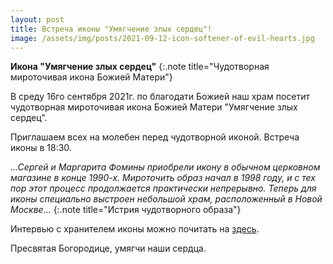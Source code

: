 ```yaml
---
layout: post
title: Встреча иконы "Умягчение злых сердец"!
image: /assets/img/posts/2021-09-12-icon-softener-of-evil-hearts.jpg
---
```


<strong>Икона "Умягчение злых сердец"</strong>
{:.note title="Чудотворная мироточивая икона Божией Матери"}

В среду 16го сентября 2021г. по благодати Божией наш храм посетит чудотворная мироточивая икона Божией Матери "Умягчение злых сердец".

Приглашаем всех на молебен перед чудотворной иконой. Встреча иконы в 18:30.

<i>...Сергей и Маргарита Фомины приобрели икону в обычном церковном магазине в конце 1990-х. Мироточить образ начал в 1998 году, и с тех пор этот процесс продолжается практически непрерывно. Теперь для иконы специально выстроен небольшой храм, расположенный в Новой Москве...</i>
{:.note title="Истрия чудотворного образа"}

Интервью с хранителем иконы можно почитать на [здесь](https://pravoslavie.ru/32416.html).

Пресвятая Богородице, умягчи наши сердца.

